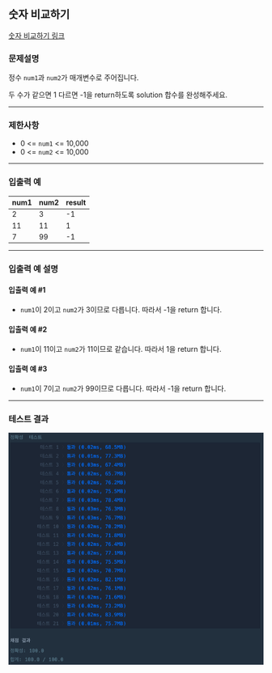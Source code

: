 ## 숫자 비교하기

[숫자 비교하기 링크](https://school.programmers.co.kr/learn/courses/30/lessons/120807)

### 문제설명

정수 `num1`과 `num2`가 매개변수로 주어집니다.

두 수가 같으면 1 다르면 -1을 return하도록 solution 합수를 완성해주세요.

---

### 제한사항

+ 0 \<= `num1` \<= 10,000
+ 0 \<= `num2` \<= 10,000

---

### 입출력 예

| num1 | num2 | result |
|------|------|--------|
| 2    | 3    | -1     |
| 11   | 11   | 1      |
| 7    | 99   | -1     |

---

### 입출력 예 설명

#### 입출력 예 #1

+ `num1`이 2이고 `num2`가 3이므로 다릅니다. 따라서 -1을 return 합니다.

#### 입출력 예 #2

+ `num1`이 11이고  `num2`가 11이므로 같습니다. 따라서 1을 return 합니다.

#### 입출력 예 #3

+ `num1`이 7이고 `num2`가 99이므로 다릅니다. 따라서 -1을 return 합니다.

---

### 테스트 결과

![결과](./120807_결과.png)
